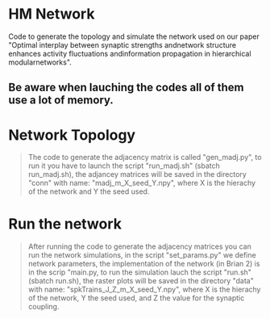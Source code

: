 # HM Network
Code to generate the topology and simulate the network used on our paper "Optimal interplay between synaptic strengths andnetwork structure enhances activity fluctuations andinformation propagation in hierarchical modularnetworks".

## Be aware when lauching the codes all of them use a lot of memory.

# Network Topology

> The code to generate the adjacency matrix is called "gen_madj.py", to run it you have to launch the script "run_madj.sh" (sbatch run_madj.sh), the adjancey matrices will be saved in the directory "conn" with name: "madj_m_X_seed_Y.npy", where X is the hierachy of the network and Y the seed used.

# Run the network  

> After running the code to generate the adjacency matrices you can run the network simulations, in the script "set_params.py" we define network parameters, the implementation of the network (in Brian 2) is in the scrip "main.py, to run the simulation lauch the script "run.sh" (sbatch run.sh), the raster plots will be saved in the directory "data" with name: "spkTrains_J_Z_m_X_seed_Y.npy", where X is the hierachy of the network, Y the seed used, and Z the value for the synaptic coupling.
